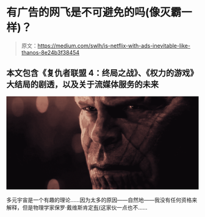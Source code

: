 # 有广告的网飞是不可避免的吗(像灭霸一样)？

> 原文：<https://medium.com/swlh/is-netflix-with-ads-inevitable-like-thanos-8e24b3f38454>

## 本文包含《复仇者联盟 4：终局之战》、《权力的游戏》大结局的剧透，以及关于流媒体服务的未来

![](img/0f7c6283d6a9db9dc2474624ad5bcd63.png)

多元宇宙是一个有趣的理论……因为太多的原因——自然地——我没有任何资格来解释，但是物理学家保罗·戴维斯肯定[有](https://www.nytimes.com/2003/04/12/opinion/a-brief-history-of-the-multiverse.html)(这家伙一点也不……